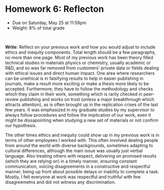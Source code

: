 # Homework 6: Reflecton

- Due on Saturday, May 25 at 11:59pm
- Weight: 8% of total grade

<br>

**Write**: Reflect on your previous work and how you would adjust to include ethics and inequity components. Total length should be a few paragraphs, no more than one page.
Most of my previous work has been theory filled technical studies in materials physics or chemistry, usually academic or R&D, and so was far removed from customers' private data or fields dealing with ethical issues and direct human impact. One area where researchers can be unethical is in falsifying results to help in easier publishing in journals, make a result more exciting or make a thesis more likely to be accepted. Furthermore, they have to follow the methodology and checks which they claim in their work, something which is rarily checked in peer-review publishing and works on trust (unless a major breakthrough which attracts attention), as is often brought up in the replication crises of the last few years. It was emphasized in my graduate studies by my supervisor to always follow procedures and follow the implication of our work, even it might be dissapointing when studying a new set of materials or not confirm our hypothesis. 

The other times ethics and inequity could show up in my previous work is in terms of other employees I worked with. This often involved dealing people from around the world with diverse backgrounds, sometimes adapting to cultural differences, although the main issue was usually just verbal language. Also treating others with respect, delivering on promised results (which they are relying on) in a timely manner, ensuring constant communication, voicing disagreements in a constructive and respectful manner, being up front about possible delays or inability to complete a task. Mostly, I felt everyone at work was respectful and truthful with few disagreemetns and did not witness any discrimination. 
